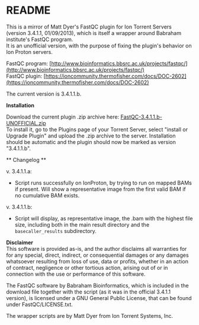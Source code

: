 # README #

This is a mirror of Matt Dyer's FastQC plugin for Ion Torrent Servers (version 3.4.1.1, 01/09/2013), which is itself a wrapper around Babraham institute's FastQC program.  
It is an unofficial version, with the purpose of fixing the plugin's behavior on Ion Proton servers.  

FastQC program: [http://www.bioinformatics.bbsrc.ac.uk/projects/fastqc/](http://www.bioinformatics.bbsrc.ac.uk/projects/fastqc/)  
FastQC plugin: [https://ioncommunity.thermofisher.com/docs/DOC-2602](https://ioncommunity.thermofisher.com/docs/DOC-2602)

The current version is 3.4.1.1.b.

**Installation**  

Download the current plugin .zip archive here: [FastQC-3.4.1.1.b-UNOFFICIAL.zip](https://bitbucket.org/bioruffo/fastqcplugin_unofficial/downloads/FastQC-3.4.1.1.b-UNOFFICIAL.zip)  
To install it, go to the Plugins page of your Torrent Server, select "install or Upgrade Plugin" and upload the .zip archive to the server. Installation should be automatic and the plugin should now be marked as version "3.4.1.1.b".

** Changelog **  

v. 3.4.1.1.a:  
 * Script runs successfully on IonProton, by trying to run on mapped BAMs if present. Will show a representative image from the first valid BAM if no cumulative BAM exists.  

v. 3.4.1.1.b:  
 * Script will display, as representative image, the .bam with the highest file size, including both in the main result directory and the `basecaller_results` subdirectory.  
 
 **Disclaimer**  
This software is provided as-is, and the author disclaims all warranties for for any special, direct, indirect, or consequential damages or any damages whatsoever resulting from loss of use, data or profits, whether in an action of contract, negligence or other tortious action, arising out of or in connection with the use or performance of this software.  

The FastQC software by Babraham Bioinformatics, which is included in the download file together with the script (as it was in the official 3.4.1.1 version), is licensed under a GNU General Public License, that can be found under FastQC/LICENSE.txt.

The wrapper scripts are by Matt Dyer from Ion Torrent Systems, Inc.
